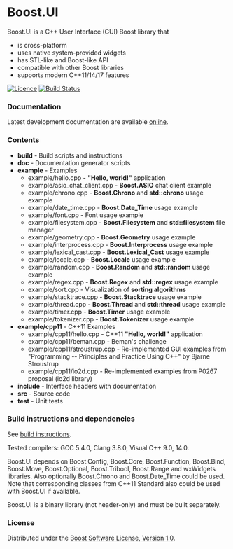 Boost.UI
========

Boost.UI is a C++ User Interface (GUI) Boost library that
* is cross-platform
* uses native system-provided widgets
* has STL-like and Boost-like API
* compatible with other Boost libraries
* supports modern C++11/14/17 features

[![Licence](https://img.shields.io/badge/license-boost-4480cc.png)](http://www.boost.org/LICENSE_1_0.txt)
[![Build Status](https://travis-ci.org/kosenko/ui.svg?branch=master)](https://travis-ci.org/kosenko/ui)

### Documentation

Latest development documentation are available [online](https://kosenko.github.io/boost.ui/).

### Contents

* **build** - Build scripts and instructions
* **doc** - Documentation generator scripts
* **example** - Examples
  * example/hello.cpp - **"Hello, world!"** application
  * example/asio_chat_client.cpp - **Boost.ASIO** chat client example
  * example/chrono.cpp - **Boost.Chrono** and **std::chrono** usage example
  * example/date_time.cpp - **Boost.Date_Time** usage example
  * example/font.cpp - Font usage example
  * example/filesystem.cpp - **Boost.Filesystem** and **std::filesystem** file manager
  * example/geometry.cpp - **Boost.Geometry** usage example
  * example/interprocess.cpp - **Boost.Interprocess** usage example
  * example/lexical_cast.cpp - **Boost.Lexical_Cast** usage example
  * example/locale.cpp - **Boost.Locale** usage example
  * example/random.cpp - **Boost.Random** and **std::random** usage example
  * example/regex.cpp - **Boost.Regex** and **std::regex** usage example
  * example/sort.cpp - Visualization of **sorting algorithms**
  * example/stacktrace.cpp - **Boost.Stacktrace** usage example
  * example/thread.cpp - **Boost.Thread** and **std::thread** usage example
  * example/timer.cpp - **Boost.Timer** usage example
  * example/tokenizer.cpp - **Boost.Tokenizer** usage example
* **example/cpp11** - C++11 Examples
  * example/cpp11/hello.cpp - C++11 **"Hello, world!"** application
  * example/cpp11/beman.cpp - Beman's challenge
  * example/cpp11/stroustrup.cpp - Re-implemented GUI examples
from "Programming -- Principles and Practice Using C++" by Bjarne Stroustrup
  * example/cpp11/io2d.cpp - Re-implemented examples from P0267 proposal (io2d library)
* **include** - Interface headers with documentation
* **src** - Source code
* **test** - Unit tests

### Build instructions and dependencies

See [build instructions](build/README.md).

Tested compilers: GCC 5.4.0, Clang 3.8.0, Visual C++ 9.0, 14.0.

Boost.UI depends on Boost.Config, Boost.Core, Boost.Function, Boost.Bind, Boost.Move, Boost.Optional, Boost.Tribool, Boost.Range and wxWidgets libraries.
Also optionally Boost.Chrono and Boost.Date_Time could be used.
Note that corresponding classes from C++11 Standard also could be used with Boost.UI if available.

Boost.UI is a binary library (not header-only) and must be built separately.

### License

Distributed under the [Boost Software License, Version 1.0](http://boost.org/LICENSE_1_0.txt).
